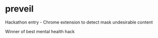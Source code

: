 # preveil
Hackathon entry - Chrome extension to detect mask undesirable content

Winner of best mental health hack
